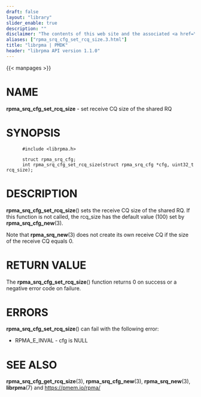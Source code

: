 ```yaml
---
draft: false
layout: "library"
slider_enable: true
description: ""
disclaimer: "The contents of this web site and the associated <a href=\"https://github.com/pmem\">GitHub repositories</a> are BSD-licensed open source."
aliases: ["rpma_srq_cfg_set_rcq_size.3.html"]
title: "librpma | PMDK"
header: "librpma API version 1.1.0"
---
```

{{< manpages >}}

[comment]: <> (SPDX-License-Identifier: BSD-3-Clause)
[comment]: <> (Copyright 2020-2023, Intel Corporation)

# NAME

**rpma_srq_cfg_set_rcq_size** - set receive CQ size of the shared RQ

# SYNOPSIS

          #include <librpma.h>

          struct rpma_srq_cfg;
          int rpma_srq_cfg_set_rcq_size(struct rpma_srq_cfg *cfg, uint32_t rcq_size);

# DESCRIPTION

**rpma_srq_cfg_set_rcq_size**() sets the receive CQ size of the shared
RQ. If this function is not called, the rcq_size has the default value
(100) set by **rpma_srq_cfg_new**(3).

Note that **rpma_srq_new**(3) does not create its own receive CQ if the
size of the receive CQ equals 0.

# RETURN VALUE

The **rpma_srq_cfg_set_rcq_size**() function returns 0 on success or a
negative error code on failure.

# ERRORS

**rpma_srq_cfg_set_rcq_size**() can fail with the following error:

-   RPMA_E\_INVAL - cfg is NULL

# SEE ALSO

**rpma_srq_cfg_get_rcq_size**(3), **rpma_srq_cfg_new**(3),
**rpma_srq_new**(3), **librpma**(7) and https://pmem.io/rpma/
